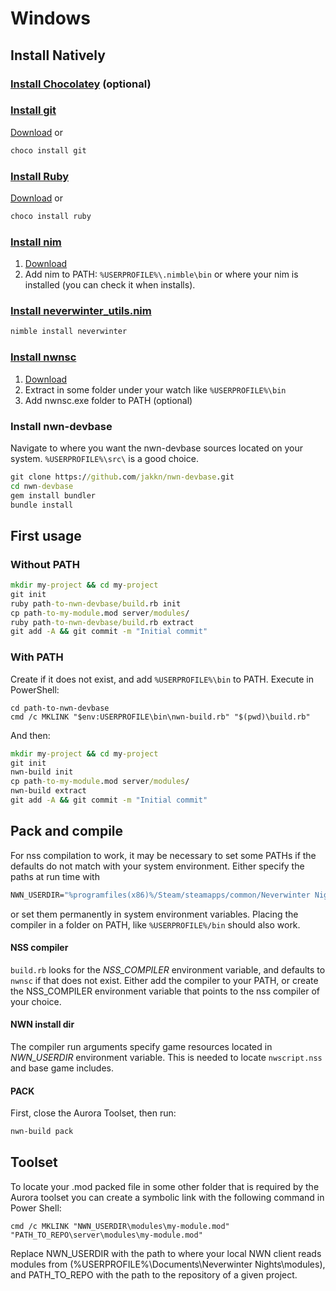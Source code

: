 # Windows

## Install Natively

### [Install Chocolatey](https://chocolatey.org/install#installing-chocolatey) (optional)

### [Install git](https://git-scm.com/)
[Download](https://git-scm.com/download/)
or
```bat
choco install git
```

### [Install Ruby](https://www.ruby-lang.org/)
[Download](https://rubyinstaller.org/downloads/)
or
```bat
choco install ruby
```

### [Install nim](https://nim-lang.org/)
1. [Download](https://nim-lang.org/install_windows.html)
2. Add nim to PATH:
```%USERPROFILE%\.nimble\bin```
or 
where your nim is installed (you can check it when installs).

### [Install neverwinter_utils.nim](https://github.com/niv/neverwinter.nim)
```bat
nimble install neverwinter
```

### [Install nwnsc](https://gitlab.com/glorwinger/nwnsc)
1. [Download](https://neverwintervault.org/project/nwnee/other/tool/nwnsc-nwn-enhanced-edition-script-compiler)
2. Extract in some folder under your watch like ```%USERPROFILE%\bin```
3. Add nwnsc.exe folder to PATH (optional)

### Install nwn-devbase
Navigate to where you want the nwn-devbase sources located on your system. `%USERPROFILE%\src\` is a good choice.
```bat
git clone https://github.com/jakkn/nwn-devbase.git
cd nwn-devbase
gem install bundler
bundle install
```

## First usage

### Without PATH
```bat
mkdir my-project && cd my-project
git init
ruby path-to-nwn-devbase/build.rb init
cp path-to-my-module.mod server/modules/
ruby path-to-nwn-devbase/build.rb extract
git add -A && git commit -m "Initial commit"
```

### With PATH
Create if it does not exist, and add ```%USERPROFILE%\bin``` to PATH.
Execute in PowerShell:
```posh
cd path-to-nwn-devbase
cmd /c MKLINK "$env:USERPROFILE\bin\nwn-build.rb" "$(pwd)\build.rb"
```
And then:
```bat
mkdir my-project && cd my-project
git init
nwn-build init
cp path-to-my-module.mod server/modules/
nwn-build extract
git add -A && git commit -m "Initial commit"
```

## Pack and compile
For nss compilation to work, it may be necessary to set some PATHs if the defaults do not match with your system environment. Either specify the paths at run time with

```bat
NWN_USERDIR="%programfiles(x86)%/Steam/steamapps/common/Neverwinter Nights" NSS_COMPILER="%USERPROFILE%/bin/nwnsc" nwn-build compile
```
or set them permanently in system environment variables. Placing the compiler in a folder on PATH, like `%USERPROFILE%/bin` should also work.

#### NSS compiler
`build.rb` looks for the _NSS_COMPILER_ environment variable, and defaults to `nwnsc` if that does not exist. Either add the compiler to your PATH, or create the NSS_COMPILER environment variable that points to the nss compiler of your choice.

#### NWN install dir
The compiler run arguments specify game resources located in _NWN_USERDIR_ environment variable. This is needed to locate `nwscript.nss` and base game includes.

#### PACK
First, close the Aurora Toolset, then run:
```bat
nwn-build pack
```

## Toolset
To locate your .mod packed file in some other folder that is required by the Aurora toolset you can create a symbolic link with the following command in Power Shell:
```posh
cmd /c MKLINK "NWN_USERDIR\modules\my-module.mod" "PATH_TO_REPO\server\modules\my-module.mod"
```
Replace NWN_USERDIR with the path to where your local NWN client reads modules from (%USERPROFILE%\Documents\Neverwinter Nights\modules), and PATH_TO_REPO with the path to the repository of a given project.